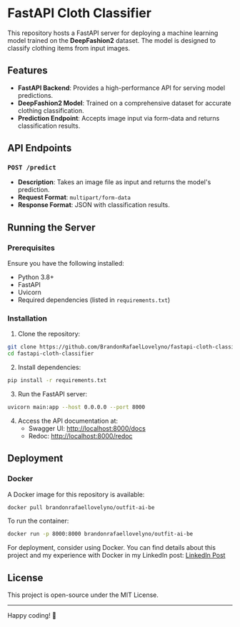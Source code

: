 # FastAPI Cloth Classifier

This repository hosts a FastAPI server for deploying a machine learning model trained on the **DeepFashion2** dataset. The model is designed to classify clothing items from input images.

## Features

- **FastAPI Backend**: Provides a high-performance API for serving model predictions.
- **DeepFashion2 Model**: Trained on a comprehensive dataset for accurate clothing classification.
- **Prediction Endpoint**: Accepts image input via form-data and returns classification results.

## API Endpoints

### `POST /predict`

- **Description**: Takes an image file as input and returns the model's prediction.
- **Request Format**: `multipart/form-data`
- **Response Format**: JSON with classification results.

## Running the Server

### Prerequisites

Ensure you have the following installed:
- Python 3.8+
- FastAPI
- Uvicorn
- Required dependencies (listed in `requirements.txt`)

### Installation

1. Clone the repository:

```bash
git clone https://github.com/BrandonRafaelLovelyno/fastapi-cloth-classifier.git
cd fastapi-cloth-classifier
```

2. Install dependencies:

```bash
pip install -r requirements.txt
```

3. Run the FastAPI server:

```bash
uvicorn main:app --host 0.0.0.0 --port 8000
```

4. Access the API documentation at:
   - Swagger UI: [http://localhost:8000/docs](http://localhost:8000/docs)
   - Redoc: [http://localhost:8000/redoc](http://localhost:8000/redoc)

## Deployment

### Docker

A Docker image for this repository is available:

```bash
docker pull brandonrafaellovelyno/outfit-ai-be
```

To run the container:

```bash
docker run -p 8000:8000 brandonrafaellovelyno/outfit-ai-be
```

For deployment, consider using Docker. You can find details about this project and my experience with Docker in my LinkedIn post: [LinkedIn Post](https://www.linkedin.com/posts/brandon-rafael-lovelyno_docker-learningjourney-computervision-activity-7277248706687418368-WySt?utm_source=share&utm_medium=member_desktop)

## License

This project is open-source under the MIT License.

---

Happy coding! 🚀

